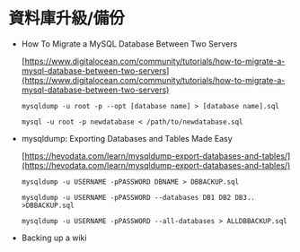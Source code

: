 # 資料庫升級/備份

- How To Migrate a MySQL Database Between Two Servers
    
    [https://www.digitalocean.com/community/tutorials/how-to-migrate-a-mysql-database-between-two-servers](https://www.digitalocean.com/community/tutorials/how-to-migrate-a-mysql-database-between-two-servers)
    
    `mysqldump -u root -p --opt [database name] > [database name].sql`
    
    `mysql -u root -p newdatabase < /path/to/newdatabase.sql`
    
- mysqldump: Exporting Databases and Tables Made Easy
    
    [https://hevodata.com/learn/mysqldump-export-databases-and-tables/](https://hevodata.com/learn/mysqldump-export-databases-and-tables/)
    
    `mysqldump -u USERNAME -pPASSWORD DBNAME > DBBACKUP.sql`
    
    `mysqldump -u USERNAME -pPASSWORD --databases DB1 DB2 DB3.. >DBBACKUP.sql`
    
    `mysqldump -u USERNAME -pPASSWORD --all-databases > ALLDBBACKUP.sql`
    
- Backing up a wiki
